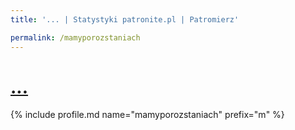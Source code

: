 ```yaml
---
title: '... | Statystyki patronite.pl | Patromierz'

permalink: /mamyporozstaniach
---
```


# [...](https://patronite.pl/mamyporozstaniach)

{% include profile.md name="mamyporozstaniach" prefix="m" %}
